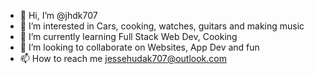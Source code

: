 - 👋 Hi, I’m @jhdk707
- 👀 I’m interested in Cars, cooking, watches, guitars and making music
- 🌱 I’m currently learning Full Stack Web Dev, Cooking
- 💞️ I’m looking to collaborate on Websites, App Dev and fun
- 📫 How to reach me jessehudak707@outlook.com 

<!---
jhdk707/jhdk707 is a ✨ special ✨ repository because its `README.md` (this file) appears on your GitHub profile.
You can click the Preview link to take a look at your changes.
--->

